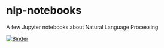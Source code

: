 # nlp-notebooks
A few Jupyter notebooks about Natural Language Processing


[![Binder](https://mybinder.org/badge_logo.svg)](https://mybinder.org/v2/gh/pilillo/nlp-notebooks/HEAD)
